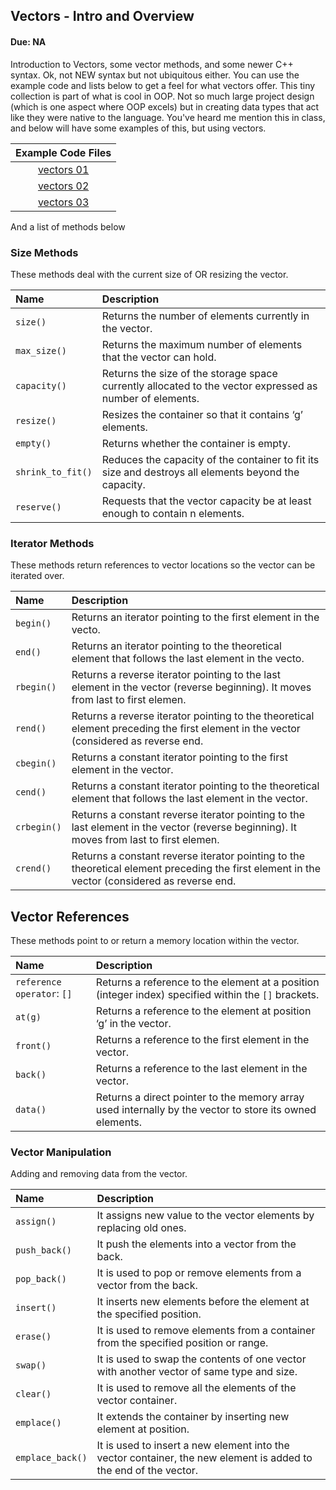 ## Vectors - Intro and Overview

#### Due: NA

Introduction to Vectors, some vector methods, and some newer C++ syntax. Ok, not NEW syntax but not ubiquitous either. You can use the example code and lists below to get a feel for what vectors offer. This tiny collection is part of what is cool in OOP. Not so much large project design (which is one aspect where OOP excels) but in creating data types that act like they were native to the language. You've heard me mention this in class, and below will have some examples of this, but using vectors.

|      Example Code Files      |
| :--------------------------: |
| [vectors 01](vectors_01.cpp) |
| [vectors 02](vectors_02.cpp) |
| [vectors 03](vectors_03.cpp) |

And a list of methods below

### Size Methods

These methods deal with the current size of OR resizing the vector.

| Name              | Description                                                                                              |
| :---------------- | :------------------------------------------------------------------------------------------------------- |
| `size()`          | Returns the number of elements currently in the vector.                                                  |
| `max_size()`      | Returns the maximum number of elements that the vector can hold.                                         |
| `capacity()`      | Returns the size of the storage space currently allocated to the vector expressed as number of elements. |
| `resize()`        | Resizes the container so that it contains ‘g’ elements.                                                  |
| `empty()`         | Returns whether the container is empty.                                                                  |
| `shrink_to_fit()` | Reduces the capacity of the container to fit its size and destroys all elements beyond the capacity.     |
| `reserve()`       | Requests that the vector capacity be at least enough to contain n elements.                              |

### Iterator Methods

These methods return references to vector locations so the vector can be iterated over.

| Name        | Description                                                                                                                                   |
| :---------- | :-------------------------------------------------------------------------------------------------------------------------------------------- |
| `begin()`   | Returns an iterator pointing to the first element in the vecto.                                                                               |
| `end()`     | Returns an iterator pointing to the theoretical element that follows the last element in the vecto.                                           |
| `rbegin()`  | Returns a reverse iterator pointing to the last element in the vector (reverse beginning). It moves from last to first elemen.                |
| `rend()`    | Returns a reverse iterator pointing to the theoretical element preceding the first element in the vector (considered as reverse end.          |
| `cbegin()`  | Returns a constant iterator pointing to the first element in the vector.                                                                      |
| `cend()`    | Returns a constant iterator pointing to the theoretical element that follows the last element in the vector.                                  |
| `crbegin()` | Returns a constant reverse iterator pointing to the last element in the vector (reverse beginning). It moves from last to first elemen.       |
| `crend()`   | Returns a constant reverse iterator pointing to the theoretical element preceding the first element in the vector (considered as reverse end. |

## Vector References

These methods point to or return a memory location within the vector.

| Name                       | Description                                                                                             |
| :------------------------- | :------------------------------------------------------------------------------------------------------ |
| `reference operator`: `[]` | Returns a reference to the element at a position (integer index) specified within the `[]` brackets.    |
| `at(g)`                    | Returns a reference to the element at position ‘g’ in the vector.                                       |
| `front()`                  | Returns a reference to the first element in the vector.                                                 |
| `back()`                   | Returns a reference to the last element in the vector.                                                  |
| `data()`                   | Returns a direct pointer to the memory array used internally by the vector to store its owned elements. |

### Vector Manipulation

Adding and removing data from the vector.

| Name             | Description                                                                                                      |
| :--------------- | :--------------------------------------------------------------------------------------------------------------- |
| `assign()`       | It assigns new value to the vector elements by replacing old ones.                                               |
| `push_back()`    | It push the elements into a vector from the back.                                                                |
| `pop_back()`     | It is used to pop or remove elements from a vector from the back.                                                |
| `insert()`       | It inserts new elements before the element at the specified position.                                            |
| `erase()`        | It is used to remove elements from a container from the specified position or range.                             |
| `swap()`         | It is used to swap the contents of one vector with another vector of same type and size.                         |
| `clear()`        | It is used to remove all the elements of the vector container.                                                   |
| `emplace()`      | It extends the container by inserting new element at position.                                                   |
| `emplace_back()` | It is used to insert a new element into the vector container, the new element is added to the end of the vector. |
